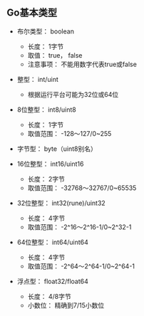 ## Go基本类型

- 布尔类型： boolean
    - 长度： 1字节
    - 取值： true， false
    - 注意事项： 不能用数字代表true或false

- 整型： int/uint
    - 根据运行平台可能为32位或64位
    
- 8位整型： int8/uint8
    - 长度： 1字节
    - 取值范围： -128～127/0~255
    
- 字节型： byte（uint8别名）

- 16位整型： int16/uint16
    - 长度： 2字节
    - 取值范围： -32768～32767/0~65535
    
- 32位整型： int32(rune)/uint32
    - 长度： 4字节
    - 取值范围： -2^16～2^16-1/0~2^32-1
    
- 64位整型： int64/uint64
    - 长度： 4字节
    - 取值范围： -2^64～2^64-1/0~2^64-1

- 浮点型： float32/float64
    - 长度： 4/8字节
    - 小数位： 精确到7/15小数位